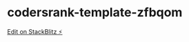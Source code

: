 # codersrank-template-zfbqom

[Edit on StackBlitz ⚡️](https://stackblitz.com/edit/codersrank-template-zfbqom)
